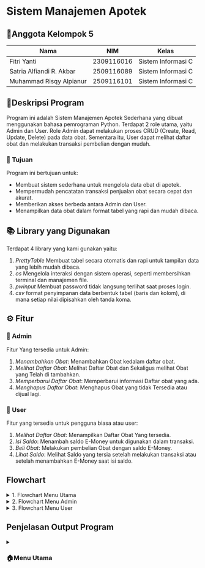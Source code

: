 # Sistem Manajemen Apotek

## 👥Anggota Kelompok 5
| Nama                      | NIM           | Kelas              |
|---------------------------|---------------|--------------------|
| Fitri Yanti               | 2309116016    | Sistem Informasi C |
| Satria Alfiandi R. Akbar  | 2509116089    | Sistem Informasi C |
| Muhammad Risqy Alpianur   | 2509116101    | Sistem Informasi C |

## 📄Deskripsi Program
Program ini adalah Sistem Manajemen Apotek Sederhana yang dibuat menggunakan bahasa pemrograman Python. Terdapat 2 role utama, yaitu Admin dan User.
Role Admin dapat melakukan proses CRUD (Create, Read, Update, Delete) pada data obat. Sementara itu, User dapat melihat daftar obat dan melakukan transaksi pembelian dengan mudah.

### 🎯 Tujuan
Program ini bertujuan untuk:
- Membuat sistem sederhana untuk mengelola data obat di apotek.
- Mempermudah pencatatan transaksi penjualan obat secara cepat dan akurat.
- Memberikan akses berbeda antara Admin dan User.
- Menampilkan data obat dalam format tabel yang rapi dan mudah dibaca.

## 📚 Library yang Digunakan
Terdapat 4 library yang kami gunakan yaitu:
1. *PrettyTable* Membuat tabel secara otomatis dan rapi untuk tampilan data yang lebih mudah dibaca.
2. *os* Mengelola interaksi dengan sistem operasi, seperti membersihkan terminal dan manajemen file.
3. *pwinput* Membuat password tidak langsung terlihat saat proses login.
4. *csv* format penyimpanan data berbentuk tabel (baris dan kolom), di mana setiap nilai dipisahkan oleh tanda koma.
## ⚙️ Fitur
### 🔧 Admin
Fitur Yang tersedia untuk Admin:
1. *Menambahkan Obat*: Menambahkan Obat kedalam daftar obat.
2. *Melihat Daftar Obat*: Melihat Daftar Obat dan Sekaligus melihat Obat yang Telah di tambahkan.
3. *Memperbarui Daftar Obat*: Memperbarui informasi Daftar obat yang ada.
4. *Menghapus Daftar Obat*: Menghapus Obat yang tidak Tersedia atau dijual lagi.
### 👤 User
Fitur yang tersedia untuk pengguna biasa atau user:
1. *Melihat Daftar Obat*: Menampilkan Daftar Obat Yang tersedia.
2. *Isi Saldo*: Menambah saldo E-Money untuk digunakan dalam transaksi.
3. *Beli Obat*: Melakukan pembelian Obat dengan saldo E-Money.
4. *Lihat Saldo*: Melihat Saldo yang tersia setelah melakukan transaksi atau setelah menambahkan E-Money saat isi saldo.
## Flowchart
<details>
  <summary>1. Flowchart Menu Utama</summary>
<img width="1305" height="1265" alt="Menu utama pa ddp drawio" src="https://github.com/user-attachments/assets/e13ef3c4-3528-4112-bb0d-657f02b4357b" />
</details>

<details>
  <summary>2. Flowchart Menu Admin</summary>
<img width="1496" height="2121" alt="Menu admin pa ddp drawio" src="https://github.com/user-attachments/assets/f5b97230-db3b-4357-9001-a9611b542de4" />
</details>

<details>
  <summary>3. Flowchart Menu User</summary>
<img width="915" height="1595" alt="Menu user pa ddp drawio" src="https://github.com/user-attachments/assets/7d5c9dc7-55b1-422d-94ac-b8e9ff1471e1" />
</details>

## Penjelasan Output Program
<details>
<summary><h3>🏠Menu Utama</h3></summary>
<img width="669" height="242" alt="Screenshot 2025-10-26 221114" src="https://github.com/user-attachments/assets/f4e3211b-3976-4432-959b-465eb85843fb" />

Tampilan yang pertama kali muncul saat menjalankan program adalah menu utama. Disini terdapat 3 pilihan yaitu Login, Registrasi dan Keluar.

<details>

<details>
<summary><h3>🔑Menu Login</h3></summary>
   
### Login Admin
<img width="593" height="118" alt="Screenshot 2025-10-26 221930" src="https://github.com/user-attachments/assets/36efdb7c-f4c2-4e8d-abca-07080f51e07e" />

Jika ingin masuk ke menu admin masukkan:

username: admin

password: 12345678

Jika benar, tekan enter untuk melanjutkan ke menu.

<img width="445" height="107" alt="Screenshot 2025-10-26 222218" src="https://github.com/user-attachments/assets/f1d4e365-1a50-4935-bf0b-3197b49d24f0" />

jika ada kesalahan dalam memasukan username atau password maka harus mengisi ulang username atau password agar bisa masuk kedalam menu admin.

### Login User
<img width="538" height="136" alt="Screenshot 2025-10-26 223400" src="https://github.com/user-attachments/assets/bd2ca894-c4db-42b1-a1a9-8b926dbb85f1" />

untuk login sebagai user sendiri kita di wajibkan register terlebih dahulu.

contoh:

Username : Kiwah

Password :12345678

Jika benar, tekan enter untuk melanjutkan ke menu

<img width="563" height="121" alt="Screenshot 2025-10-26 223322" src="https://github.com/user-attachments/assets/21fe0eeb-3eb2-4915-a745-e52f508ae474" />

jika ada kesalahan dalam memasukan username atau password maka harus mengisi ulang username atau password agar bisa masuk kedalam menu user.

### Registrasi
<img width="506" height="56" alt="Screenshot 2025-10-26 223904" src="https://github.com/user-attachments/assets/641bd900-f4ca-4264-b537-67603bca6a2e" />

Jika nomor 2 yang diinput di menu utama, maka akan di arahkan untuk registrasi telebih dahulu untuk membuat akun. Pertama masukkan nama akun yang ingin di registrasi.

<img width="718" height="148" alt="Screenshot 2025-10-26 224104" src="https://github.com/user-attachments/assets/ef4449fa-f3d3-4fee-9eaf-6713bc87e863" />

Username tidak boleh lebih dari 10 kata

<img width="463" height="40" alt="Screenshot 2025-10-26 224213" src="https://github.com/user-attachments/assets/bd4878af-9c26-434e-9aa6-08b394eb701b" />

Lalu masukkan password

<img width="710" height="130" alt="Screenshot 2025-10-26 224137" src="https://github.com/user-attachments/assets/4aba6b49-6e74-4d5e-8e62-91271fb96e97" />

untuk password sendiri tidak boleh kurang dari 8 kata.

<img width="378" height="128" alt="Screenshot 2025-10-26 224253" src="https://github.com/user-attachments/assets/e795767e-f441-4c60-9b8d-9ec9548a35aa" />

Jika berhasil maka akan muncul pesan di atas. Tekan enter untuk lanjut.

### Keluar Program
<img width="676" height="89" alt="Screenshot 2025-10-26 224844" src="https://github.com/user-attachments/assets/f5710208-bece-452f-a8b4-aafeb3a9211b" />

Jika nomor 3 yang di input di menu utama, maka program akan berhenti dan menampilkan pesan di atas.

</details>

<details>
<summary><h3>🔧Menu Admin</h3></summary>
<img width="593" height="118" alt="Screenshot 2025-10-26 221930" src="https://github.com/user-attachments/assets/4d39140f-1d5b-4c3e-be10-358f1eff66ac" />

Jika ingin masuk ke menu admin masukkan:

username: admin

password: 12345678

Jika benar, tekan enter untuk melanjutkan ke menu.

<img width="688" height="250" alt="Screenshot 2025-10-26 230225" src="https://github.com/user-attachments/assets/f6b62653-a4fe-40e6-8b72-02b26aaad636" />

Berikut tampilan Menu admin

### Tambah Obat
<img width="540" height="36" alt="Screenshot 2025-10-26 225344" src="https://github.com/user-attachments/assets/4fd53736-7bba-4764-85ff-a210be12c777" />

Jika nomor 1 yang diinput maka akan masuk ke menu menambahkan Obat. Masukkan ID Obat.

<img width="715" height="207" alt="Screenshot 2025-10-26 225400" src="https://github.com/user-attachments/assets/48fd39f6-520a-45e1-8d63-628d59f91fba" />

Jika ID telah terdaftar makan harus memilih ID Lain

<img width="451" height="32" alt="Screenshot 2025-10-26 225429" src="https://github.com/user-attachments/assets/545240a5-ecc8-4fef-9f6d-a795a055eca0" />

Lalu Masukan nama Obat yang ingin di tambahkan.

<img width="753" height="210" alt="Screenshot 2025-10-26 225442" src="https://github.com/user-attachments/assets/47f11a3d-8c17-429f-af1e-96a5b986cd95" />

Nama Obat tidak Boleh Kosong.

<img width="452" height="29" alt="Screenshot 2025-10-26 225512" src="https://github.com/user-attachments/assets/49c2702c-1cd8-4009-9e02-ed52a000f4d1" />

Jika nama Obat sudah diinput maka diarahkan untuk memasukkan harga Obat.

<img width="730" height="193" alt="Screenshot 2025-10-26 225537" src="https://github.com/user-attachments/assets/13aa115d-633f-43b3-9453-055a53e7ada6" />

Harga Obat Tidak Boleh Berupa huruf jika memasukan huruf makan otomatis program akan masuk ke menu admin

<img width="467" height="39" alt="Screenshot 2025-10-26 225617" src="https://github.com/user-attachments/assets/251ce305-737d-4e6c-b1b7-38f99021c332" />

Jika Harga obat sudah diinput Maka diarahkan untuk memasukan Stok Obat

<img width="725" height="192" alt="Screenshot 2025-10-26 225633" src="https://github.com/user-attachments/assets/ea192b06-da11-4506-b959-b294f3e80ddf" />

Stok Obat Tidak Boleh Berupa huruf jika memasukan huruf makan otomatis program akan masuk ke menu admin

<img width="607" height="26" alt="Screenshot 2025-10-26 225659" src="https://github.com/user-attachments/assets/17d8f668-7e3b-421a-8716-4bf487681102" />

Jika Stock obat sudah diinput Maka diarahkan untuk memasukan Tingkatan Obat Yaitu Biasa Atau Keras.

<img width="733" height="182" alt="Screenshot 2025-10-26 225716" src="https://github.com/user-attachments/assets/b6d36e24-1df0-4aa9-a9ac-1041ef78cf24" />

Jika memasukan selain pilihan maka akan otomatis program akan masuk ke menu admin

<img width="731" height="284" alt="Screenshot 2025-10-26 225802" src="https://github.com/user-attachments/assets/61daa9ac-2628-49dc-bad6-34fa4aee645c" />

Jika tingkatan obat telah di tambahkan maka Obat akan terdaftar.


### Lihat Obat

<img width="632" height="426" alt="Screenshot 2025-10-26 231620" src="https://github.com/user-attachments/assets/bf67c3b4-9c47-4c23-b2f0-a86e3ff265fd" />

Jika nomor 2 yang diinput maka akan menampilkan apa saja Obat Yang tersedia dengan tabel yang rapi. Tekan enter untuk melanjutkan.

### Ubah/Perbarui Obat
<img width="568" height="65" alt="Screenshot 2025-10-26 231635" src="https://github.com/user-attachments/assets/4e2e30f1-4383-4851-8e7b-2cc0f5e5a511" />

Jika nomor 3 yang diinput maka akan mengupdet atau menubah Data Obat,Masukan ID obat yang ingin di udah

<img width="778" height="214" alt="Screenshot 2025-10-26 231701" src="https://github.com/user-attachments/assets/9e7982e7-e472-4917-ad0a-c22fa5e27210" />

Apabila memasukkan ID Obat yang tidak ada, maka akan menampilkan pesan diatas

<img width="550" height="25" alt="Screenshot 2025-10-26 231729" src="https://github.com/user-attachments/assets/d5ef8447-769d-434d-9555-5c2b49f47601" />

Jika sudah memasukkan nama produk yang ingin di perbarui, lanjut memasukkan nama obat yang baru. Kosongkan jika tidak jadi mengubah.h.

<img width="562" height="26" alt="Screenshot 2025-10-26 231734" src="https://github.com/user-attachments/assets/a6657253-0758-4043-8bf6-1388f7480a59" />

lanjut memasukkan harga obat yang baru. Kosongkan jika tidak jadi mengubah.

<img width="664" height="23" alt="Screenshot 2025-10-26 231741" src="https://github.com/user-attachments/assets/b69426b1-7ad4-4915-ba72-03a4bc2080a9" />

lanjut memasukkan jumlah obat yang baru. Kosongkan jika tidak jadi mengubah.

<img width="738" height="25" alt="Screenshot 2025-10-26 231751" src="https://github.com/user-attachments/assets/31cff1bd-df04-4519-ab20-663e04e89086" />

lanjut memasukkan tingkatan obat yang baru. Kosongkan jika tidak jadi mengubah.

<img width="762" height="294" alt="Screenshot 2025-10-26 231811" src="https://github.com/user-attachments/assets/98b3f835-f6ee-4d5f-91b0-c3ab553a718d" />

Jika berhasil maka akan menampilkan pesan di atas. Tekan enter untuk lanjut.

### Hapus Obat
<img width="471" height="52" alt="Screenshot 2025-10-26 232747" src="https://github.com/user-attachments/assets/3e64edc0-4c05-4912-8c8c-699dab374fc3" />

Jika nomor 4 yang diinput maka akan masuk ke menu menghapus produk. Masukkan ID Obat yang ingin dihapus

<img width="468" height="163" alt="Screenshot 2025-10-26 232736" src="https://github.com/user-attachments/assets/67b2f98e-2fbe-4ec6-87d5-0d39909788f9" />

Jika berhasil  maka akan menampilkan pesan diatas yang berarti produk sudah dihapus.

</details>

<details>
<summary><h3>👤Menu User</h3></summary>

### Lihat/Tampilkan Data Obat

### Isi Saldo

### Beli Obat

### Lihat Saldo
